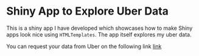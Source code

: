 # Shiny App to Explore Uber Data

This is a shiny app I have developed which showcases how to make Shiny apps look nice using `HTMLTemplates`. The app itself explores my uber data.

You can request your data from Uber on the following link [link](https://help.uber.com/riders/article/download-your-data?nodeId=2c86900d-8408-4bac-b92a-956d793acd11)
